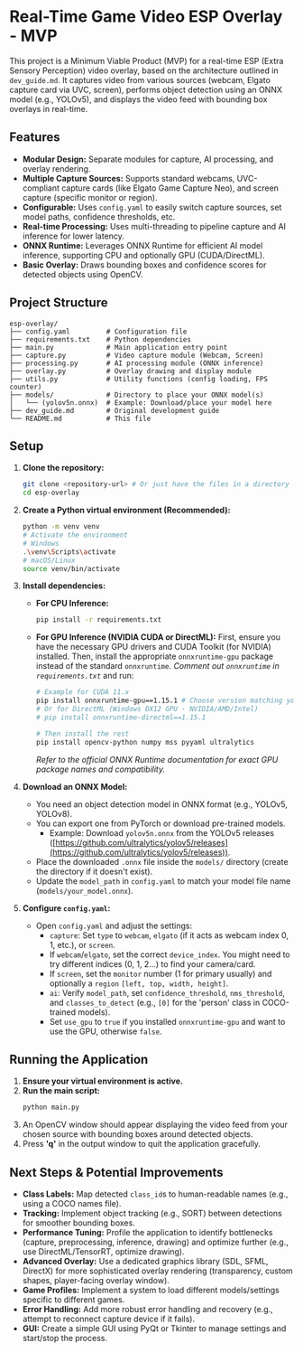 # Real-Time Game Video ESP Overlay - MVP

This project is a Minimum Viable Product (MVP) for a real-time ESP (Extra Sensory Perception) video overlay, based on the architecture outlined in `dev_guide.md`. It captures video from various sources (webcam, Elgato capture card via UVC, screen), performs object detection using an ONNX model (e.g., YOLOv5), and displays the video feed with bounding box overlays in real-time.

## Features

*   **Modular Design:** Separate modules for capture, AI processing, and overlay rendering.
*   **Multiple Capture Sources:** Supports standard webcams, UVC-compliant capture cards (like Elgato Game Capture Neo), and screen capture (specific monitor or region).
*   **Configurable:** Uses `config.yaml` to easily switch capture sources, set model paths, confidence thresholds, etc.
*   **Real-time Processing:** Uses multi-threading to pipeline capture and AI inference for lower latency.
*   **ONNX Runtime:** Leverages ONNX Runtime for efficient AI model inference, supporting CPU and optionally GPU (CUDA/DirectML).
*   **Basic Overlay:** Draws bounding boxes and confidence scores for detected objects using OpenCV.

## Project Structure

```
esp-overlay/
├── config.yaml         # Configuration file
├── requirements.txt    # Python dependencies
├── main.py             # Main application entry point
├── capture.py          # Video capture module (Webcam, Screen)
├── processing.py       # AI processing module (ONNX inference)
├── overlay.py          # Overlay drawing and display module
├── utils.py            # Utility functions (config loading, FPS counter)
├── models/             # Directory to place your ONNX model(s)
│   └── (yolov5n.onnx)  # Example: Download/place your model here
├── dev_guide.md        # Original development guide
└── README.md           # This file
```

## Setup

1.  **Clone the repository:**
    ```bash
    git clone <repository-url> # Or just have the files in a directory
    cd esp-overlay
    ```

2.  **Create a Python virtual environment (Recommended):**
    ```bash
    python -m venv venv
    # Activate the environment
    # Windows
    .\venv\Scripts\activate
    # macOS/Linux
    source venv/bin/activate
    ```

3.  **Install dependencies:**
    *   **For CPU Inference:**
        ```bash
        pip install -r requirements.txt
        ```
    *   **For GPU Inference (NVIDIA CUDA or DirectML):**
        First, ensure you have the necessary GPU drivers and CUDA Toolkit (for NVIDIA) installed.
        Then, install the appropriate `onnxruntime-gpu` package instead of the standard `onnxruntime`.
        *Comment out `onnxruntime` in `requirements.txt`* and run:
        ```bash
        # Example for CUDA 11.x
        pip install onnxruntime-gpu==1.15.1 # Choose version matching your CUDA/cuDNN
        # Or for DirectML (Windows DX12 GPU - NVIDIA/AMD/Intel)
        # pip install onnxruntime-directml==1.15.1

        # Then install the rest
        pip install opencv-python numpy mss pyyaml ultralytics
        ```
        *Refer to the official ONNX Runtime documentation for exact GPU package names and compatibility.* 

4.  **Download an ONNX Model:**
    *   You need an object detection model in ONNX format (e.g., YOLOv5, YOLOv8).
    *   You can export one from PyTorch or download pre-trained models.
        *   Example: Download `yolov5n.onnx` from the YOLOv5 releases ([https://github.com/ultralytics/yolov5/releases](https://github.com/ultralytics/yolov5/releases)).
    *   Place the downloaded `.onnx` file inside the `models/` directory (create the directory if it doesn't exist).
    *   Update the `model_path` in `config.yaml` to match your model file name (`models/your_model.onnx`).

5.  **Configure `config.yaml`:**
    *   Open `config.yaml` and adjust the settings:
        *   `capture`: Set `type` to `webcam`, `elgato` (if it acts as webcam index 0, 1, etc.), or `screen`.
        *   If `webcam`/`elgato`, set the correct `device_index`. You might need to try different indices (0, 1, 2...) to find your camera/card.
        *   If `screen`, set the `monitor` number (1 for primary usually) and optionally a `region` `[left, top, width, height]`.
        *   `ai`: Verify `model_path`, set `confidence_threshold`, `nms_threshold`, and `classes_to_detect` (e.g., `[0]` for the 'person' class in COCO-trained models).
        *   Set `use_gpu` to `true` if you installed `onnxruntime-gpu` and want to use the GPU, otherwise `false`.

## Running the Application

1.  **Ensure your virtual environment is active.**
2.  **Run the main script:**
    ```bash
    python main.py
    ```
3.  An OpenCV window should appear displaying the video feed from your chosen source with bounding boxes around detected objects.
4.  Press **'q'** in the output window to quit the application gracefully.

## Next Steps & Potential Improvements

*   **Class Labels:** Map detected `class_id`s to human-readable names (e.g., using a COCO names file).
*   **Tracking:** Implement object tracking (e.g., SORT) between detections for smoother bounding boxes.
*   **Performance Tuning:** Profile the application to identify bottlenecks (capture, preprocessing, inference, drawing) and optimize further (e.g., use DirectML/TensorRT, optimize drawing).
*   **Advanced Overlay:** Use a dedicated graphics library (SDL, SFML, DirectX) for more sophisticated overlay rendering (transparency, custom shapes, player-facing overlay window).
*   **Game Profiles:** Implement a system to load different models/settings specific to different games.
*   **Error Handling:** Add more robust error handling and recovery (e.g., attempt to reconnect capture device if it fails).
*   **GUI:** Create a simple GUI using PyQt or Tkinter to manage settings and start/stop the process. 